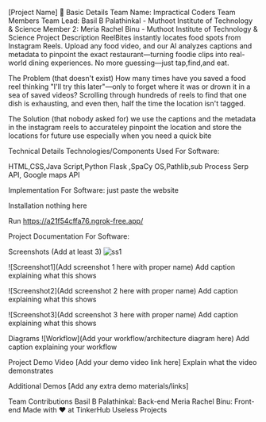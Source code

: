 [Project Name] 🎯
Basic Details
Team Name: Impractical Coders
Team Members
Team Lead: Basil B Palathinkal - Muthoot Institute of Technology & Science
Member 2: Meria Rachel Binu - Muthoot Institute of Technology & Science
Project Description
ReelBites instantly locates food spots from Instagram Reels. Upload any food video, and our AI analyzes captions and metadata to pinpoint the exact restaurant—turning foodie clips into real-world dining experiences. No more guessing—just tap,find,and eat. 

The Problem (that doesn't exist)
How many times have you saved a food reel thinking "I'll try this later"—only to forget where it was or drown it in a sea of saved videos? Scrolling through hundreds of reels to find that one dish is exhausting, and even then, half the time the location isn't tagged.

The Solution (that nobody asked for)
we use the captions and the metadata in the instagram reels to accurateley pinpoint the location and store the locations for future use especially when you need a quick bite

Technical Details
Technologies/Components Used
For Software:

HTML,CSS,Java Script,Python
Flask ,SpaCy
OS,Pathlib,sub Process
Serp API, Google maps API
    
Implementation
For Software:
just paste the website 

Installation
nothing here


Run
https://a21f54cffa76.ngrok-free.app/

Project Documentation
For Software:

Screenshots (Add at least 3)
![ss1](https://drive.google.com/uc?export=view&id=1YGO5Os-xu16JklGm-jidV7lP3o_A2G_6)

![Screenshot1](Add screenshot 1 here with proper name) Add caption explaining what this shows

![Screenshot2](Add screenshot 2 here with proper name) Add caption explaining what this shows

![Screenshot3](Add screenshot 3 here with proper name) Add caption explaining what this shows

Diagrams
![Workflow](Add your workflow/architecture diagram here) Add caption explaining your workflow


Project Demo
Video
[Add your demo video link here] Explain what the video demonstrates

Additional Demos
[Add any extra demo materials/links]

Team Contributions
Basil B Palathinkal: Back-end
Meria Rachel Binu: Front-end
Made with ❤️ at TinkerHub Useless Projects
